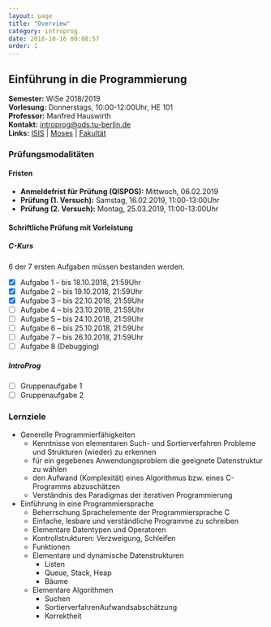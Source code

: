 ```yaml
---
layout: page
title: "Overview"
category: introprog
date: 2018-10-16 00:08:57
order: 1
---
```

## Einführung in die Programmierung

**Semester:** WiSe 2018/2019 <br>
**Vorlesung:** Donnerstags, 10:00-12:00Uhr, HE 101 <br>
**Professor:** Manfred Hauswirth <br>
**Kontakt:** introprog@ods.tu-berlin.de <br>
**Links:** [ISIS](https://isis.tu-berlin.de/course/view.php?id=14082) | [Moses](https://moseskonto.tu-berlin.de/moses/modultransfersystem/bolognamodule/beschreibung/anzeigen.html?number=40017&version=6&sprache=1) | [Fakultät](https://www.ods.tu-berlin.de/menue/lehre/)

### Prüfungsmodalitäten

#### Fristen
- **Anmeldefrist für Prüfung (QISPOS):** Mittwoch, 06.02.2019
- **Prüfung (1. Versuch):** Samstag, 16.02.2019, 11:00-13:00Uhr
- **Prüfung (2. Versuch):** Montag, 25.03.2019, 11:00-13:00Uhr

#### Schriftliche Prüfung mit Vorleistung

##### C-Kurs
6 der 7 ersten Aufgaben müssen bestanden werden.
- [x] Aufgabe 1 – bis 18.10.2018, 21:59Uhr
- [x] Aufgabe 2 – bis 19.10.2018, 21:59Uhr
- [x] Aufgabe 3 – bis 22.10.2018, 21:59Uhr
- [ ] Aufgabe 4 – bis 23.10.2018, 21:59Uhr
- [ ] Aufgabe 5 – bis 24.10.2018, 21:59Uhr
- [ ] Aufgabe 6 – bis 25.10.2018, 21:59Uhr
- [ ] Aufgabe 7 – bis 26.10.2018, 21:59Uhr
- [ ] Aufgabe 8 (Debugging)

##### IntroProg
- [ ] Gruppenaufgabe 1
- [ ] Gruppenaufgabe 2

### Lernziele
* Generelle Programmierfähigkeiten
  * Kenntnisse von elementaren Such- und Sortierverfahren
  Probleme und Strukturen (wieder) zu erkennen
  * für ein gegebenes Anwendungsproblem die geeignete Datenstruktur zu wählen
  * den Aufwand (Komplexität) eines Algorithmus bzw. eines C-Programms abzuschätzen
  * Verständnis des Paradigmas der iterativen Programmierung
* Einführung in eine Programmiersprache
  * Beherrschung Sprachelemente der Programmiersprache C
  * Einfache, lesbare und verständliche Programme zu schreiben
  * Elementare Datentypen und Operatoren
  * Kontrollstrukturen: Verzweigung, Schleifen
  * Funktionen
  * Elementare und dynamische Datenstrukturen
    * Listen
    * Queue, Stack, Heap
    * Bäume
  * Elementare Algorithmen
    * Suchen
    * SortierverfahrenAufwandsabschätzung
    * Korrektheit

